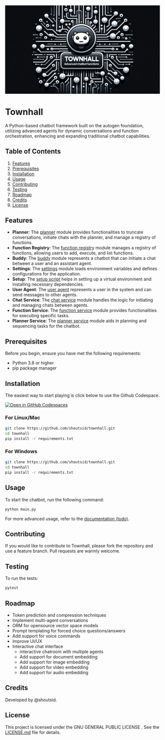 ![Townhall Banner](docs/banner.png)

# Townhall

A Python-based chatbot framework built on the autogen foundation, utilizing advanced agents for dynamic conversations and function orchestration, enhancing and expanding traditional chatbot capabilities.

## Table of Contents

1. [Features](#features)
2. [Prerequisites](#prerequisites)
3. [Installation](#installation)
4. [Usage](#usage)
5. [Contributing](#contributing)
6. [Testing](#testing)
7. [Roadmap](#roadmap)
8. [Credits](#credits)
9. [License](#license)



## Features

- **Planner**: The [planner](https://github.com/shoutsid/townhall/blob/main/agents/planner.py) module provides functionalities to truncate conversations, initiate chats with the planner, and manage a registry of functions.
- **Function Registry**: The [function registry](https://github.com/shoutsid/townhall/blob/main/agents/function_registry.py) module manages a registry of functions, allowing users to add, execute, and list functions.
- **Buddy**: The [buddy](https://github.com/shoutsid/townhall/blob/main/agents/buddy.py) module represents a chatbot that can initiate a chat between a user and an assistant agent.
- **Settings**: The [settings](https://github.com/shoutsid/townhall/blob/main/settings.py) module loads environment variables and defines configurations for the application.
- **Setup**: The [setup script](https://github.com/shoutsid/townhall/blob/main/setup.sh) helps in setting up a virtual environment and installing necessary dependencies.
- **User Agent**: The [user agent](https://github.com/shoutsid/townhall/blob/main/agents/user_agent.py) represents a user in the system and can send messages to other agents.
- **Chat Service**: The [chat service](https://github.com/shoutsid/townhall/blob/main/agents/services/chat_service.py) module handles the logic for initiating and managing chats between agents.
- **Function Service**: The [function service](https://github.com/shoutsid/townhall/blob/main/agents/services/function_service.py) module provides functionalities for executing specific tasks.
- **Planner Service**: The [planner service](https://github.com/shoutsid/townhall/blob/main/agents/services/planner_service.py) module aids in planning and sequencing tasks for the chatbot.

## Prerequisites

Before you begin, ensure you have met the following requirements:

- Python 3.8 or higher
- pip package manager

## Installation

The easiest way to start playing is click below to use the Github Codespace.

[![Open in GitHub Codespaces](https://github.com/codespaces/badge.svg)](https://codespaces.new/shoutsid/townhall?quickstart=1)

### For Linux/Mac

```bash
git clone https://github.com/shoutsid/townhall.git
cd townhall
pip install -r requirements.txt
```

### For Windows

```bash
git clone https://github.com/shoutsid/townhall.git
cd townhall
pip install -r requirements.txt
```

## Usage

To start the chatbot, run the following command:

```bash
python main.py
```

For more advanced usage, refer to the [documentation (todo)](#).

## Contributing

If you would like to contribute to Townhall, please fork the repository and use a feature branch. Pull requests are warmly welcome.

## Testing

To run the tests:

```bash
pytest
```

## Roadmap

- Token prediction and compression techniques
- Implement multi-agent conversations
- ORM for opensource vector space models
- Prompt templating for forced choice questions/answers
- Add support for voice commands
- Improve UI/UX
- Interactive chat interface
  - interactive chatroom with multiple agents
  - Add support for document embedding
  - Add support for image embedding
  - Add support for video embedding
  - Add support for audio embedding

## Credits

Developed by @shoutsid.

## License

This project is licensed under the GNU GENERAL PUBLIC LICENSE . See the [LICENSE.md](LICENSE.md) file for details.
